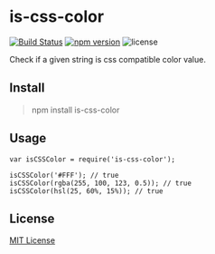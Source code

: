 # is-css-color

[![Build Status](https://travis-ci.org/princejwesley/is-css-color.svg)](https://travis-ci.org/princejwesley/is-css-color) [![npm version](https://badge.fury.io/js/is-css-color.svg)](http://badge.fury.io/js/is-css-color)  ![license](https://img.shields.io/badge/license-MIT-blue.svg)

Check if a given string is css compatible color value.

## Install
> npm install is-css-color

## Usage
```
var isCSSColor = require('is-css-color');

isCSSColor('#FFF'); // true
isCSSColor(rgba(255, 100, 123, 0.5)); // true
isCSSColor(hsl(25, 60%, 15%)); // true
```

## License
[MIT License](https://github.com/princejwesley/is-css-color/blob/master/LICENSE.md)
